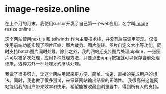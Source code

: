 # image-resize.online

在上个月的月末，我使用cursor开发了自己第一个web应用，名字叫[image resize online](https://www.image-resize.online) !

这个网站使用next.js 和 tailwinds 作为主要技术栈，并没有后端调用实现。仅仅使用前端功能实现了图片压缩、图片裁剪、图片旋转、图片自定义大小等功能，同时支持batch图片同时处理。除此之外，我的网站还支持图片处理pipline，一张图片可以被多次处理，应用多种处理方法，只要点击apply按钮就可以保存当前处理结果，选择另外一种处理方式继续处理。

我做了很多努力，让这个网站用起来更方便、简单、快速，直接的完成用户的想法。同时，我也做了很多测试，来保证网站输出结果的正确性。
我很高兴这能网站能给我的用户带来效率和快乐，希望能被收藏到浏览器中，得到所有人的支持。
